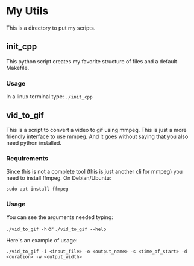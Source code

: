 # My Utils

This is a directory to put my scripts.

## init_cpp

This python script creates my favorite structure of files and a default Makefile.

### Usage

In a linux terminal type:
	`./init_cpp`

## vid_to_gif

This is a script to convert a video to gif using mmpeg. This is just a more friendly interface to use mmpeg. And it goes without saying that you also need python installed.

### Requirements

Since this is not a complete tool (this is just another cli for mmpeg) you need to install ffmpeg. On Debian/Ubuntu:

`sudo apt install ffmpeg`

### Usage

You can see the arguments needed typing:

`./vid_to_gif -h` or `./vid_to_gif --help`

Here's an example of usage:

`./vid_to_gif -i <input_file> -o <output_name> -s <time_of_start> -d <duration> -w <output_width>`
